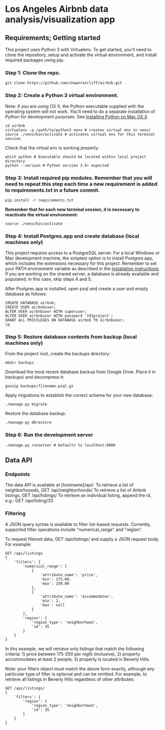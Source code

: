 # Los Angeles Airbnb data analysis/visualization app

## Requirements; Getting started

This project uses Python 3 with Virtualenv. To get started, you'll need to clone the repository, setup and activate the virtual environment, and install required packages using pip.

### Step 1: Clone the repo.

    git clone https://github.com/shawnratcliff/airbnb.git

### Step 2: Create a Python 3 virtual environment.

Note: if you are using OS X, the Python executable supplied with the operating system will not work. You'll need to do a separate installation of Python for development purposes. See [Installing Python on Mac OS X](http://docs.python-guide.org/en/latest/starting/install/osx/)

    cd airbnb
    virtualenv -p /path/to/python3 venv # creates virtual env in venv/ 
    source ./venv/bin/activate # activates virtual env for this terminal session

Check that the virtual env is working properly:

    which python # Executable should be located within local project directory
    python --version # Python version 3.5+ expected

### Step 3: Install required pip modules. Remember that you will need to repeat this step each time a new requirement is added to requirements.txt in a future commit.

    pip install -r requirements.txt

**Remember that for each new terminal session, it is necessary to reactivate the virtual environment:**

    source ./venv/bin/activate 
    
### Step 4: Install Postgres.app and create database (local machines only)

This project requires access to a PostgreSQL server. For a local Windows or Mac development machine, the simplest option is to install Postgres.app, which includes the extensions necessary for this project. Remember to set your PATH environment variable as described in the [installation instructions](https://postgresapp.com/). If you are working on the shared server, a database is already available and populated; in this case, skip steps 4 and 5.

After Postgres.app is installed, open psql and create a user and empty database as follows:

    CREATE DATABASE airbnb;
    CREATE USER airbnbuser;
    ALTER USER airbnbuser WITH superuser;
    ALTER USER airbnbuser WITH password '191project';
    GRANT ALL PRIVILEGES ON DATABASE airbnb TO airbnbuser;
    \q

### Step 5: Restore database contents from backup (local machines only)

From the project root, create the backups directory:

    mkdir backups

Download the most recent database backup from Google Drive. Place it in backups/ and decompress it:

    gunzip backups/filename.psql.gz

Apply migrations to establish the correct schema for your new database:

    ./manage.py migrate

Restore the database backup:

    ./manage.py dbrestore

### Step 6: Run the development server

    ./manage.py runserver # Defaults to localhost:8000

## Data API

### Endpoints

The data API is available at [hostname]/api/.
To retrieve a list of neighborhooods, GET /api/neighborhoods/
To retrieve a list of Airbnb listings, GET /api/listings/
To retrieve an individual listing, append the id, e.g.: GET /api/listing/33

### Filtering

A JSON query syntax is available to filter list-based requests. Currently, supported filter operations include "numerical_range" and "region".

To request filtered data, GET /api/listings/ and supply a JSON request body. For example:

    GET /api/listings
    {
        'filters': {
            'numerical_range': [
                {
                    'attribute_name': 'price',
                    'min': 175.00,
                    'max': 250.00
                },
                {
                    'attribute_name': 'accommodates',
                    'min': 2,
                    'max': null
                }
            ],
            'region': {
                'region_type': 'neighborhood',
                'id': 35
            }
        }
    }

In this example, we will retrieve only listings that match the following criteria: 1) price between 175-250 per night (inclusive), 2) property accommodates at least 2 people; 3) property is located in Beverly Hills.

Note: your filters object must match the above form exactly, although any particular type of filter is optional and can be omitted. For example, to retrieve all listings in Beverly Hills regardless of other attributes:

    GET /api/listings/
    {
        'filters': {
            'region': {
                'region_type': 'neighborhood',
                'id': 35
            }
        }
    }
